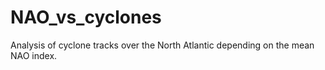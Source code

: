 # NAO_vs_cyclones
Analysis of cyclone tracks over the North Atlantic depending on the mean NAO index.
